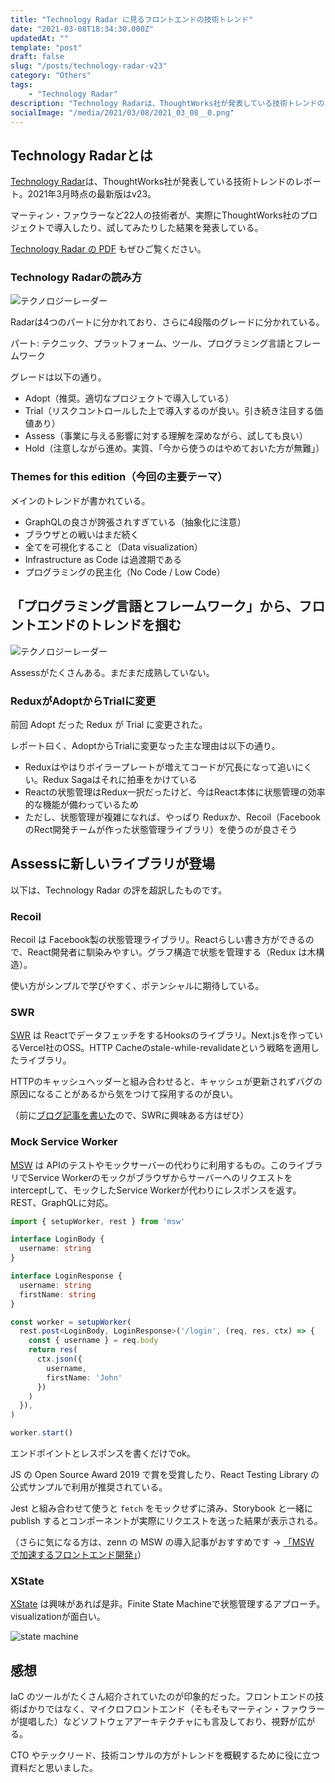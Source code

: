 ```yaml
---
title: "Technology Radar に見るフロントエンドの技術トレンド"
date: "2021-03-08T18:34:30.000Z"
updatedAt: ""
template: "post"
draft: false
slug: "/posts/technology-radar-v23"
category: "Others"
tags:
    - "Technology Radar"
description: "Technology Radarは、ThoughtWorks社が発表している技術トレンドのレポート。2021年3月時点の最新版はv23。"
socialImage: "/media/2021/03/08/2021_03_08__0.png"
---
```


## Technology Radarとは
[Technology Radar](https://www.thoughtworks.com/radar)は、ThoughtWorks社が発表している技術トレンドのレポート。2021年3月時点の最新版はv23。

マーティン・ファウラーなど22人の技術者が、実際にThoughtWorks社のプロジェクトで導入したり、試してみたりした結果を発表している。

[Technology Radar の PDF](https://assets.thoughtworks.com/assets/technology-radar-vol-23-en.pdf) もぜひご覧ください。

### Technology Radarの読み方
![テクノロジーレーダー](/media/2021/03/08/2021_03_08__1.png)

Radarは4つのパートに分かれており、さらに4段階のグレードに分かれている。

パート: テクニック、プラットフォーム、ツール、プログラミング言語とフレームワーク

グレードは以下の通り。

- Adopt（推奨。適切なプロジェクトで導入している）
- Trial（リスクコントロールした上で導入するのが良い。引き続き注目する価値あり）
- Assess（事業に与える影響に対する理解を深めながら、試しても良い）
- Hold（注意しながら進め。実質、「今から使うのはやめておいた方が無難」）

###  Themes for this edition（今回の主要テーマ）
メインのトレンドが書かれている。

- GraphQLの良さが誇張されすぎている（抽象化に注意）
- ブラウザとの戦いはまだ続く
- 全てを可視化すること（Data visualization）
- Infrastructure as Code は過渡期である
- プログラミングの民主化（No Code / Low Code）

## 「プログラミング言語とフレームワーク」から、フロントエンドのトレンドを掴む
![テクノロジーレーダー](/media/2021/03/08/2021_03_08__2.png)

Assessがたくさんある。まだまだ成熟していない。

### ReduxがAdoptからTrialに変更
前回 Adopt だった Redux が Trial に変更された。

レポート曰く、AdoptからTrialに変更なった主な理由は以下の通り。

- Reduxはやはりボイラープレートが増えてコードが冗長になって追いにくい。Redux Sagaはそれに拍車をかけている
- Reactの状態管理はRedux一択だったけど、今はReact本体に状態管理の効率的な機能が備わっているため
- ただし、状態管理が複雑になれば、やっぱり Reduxか、Recoil（FacebookのRect開発チームが作った状態管理ライブラリ）を使うのが良さそう

## Assessに新しいライブラリが登場
以下は、Technology Radar の評を超訳したものです。

### Recoil
Recoil は Facebook製の状態管理ライブラリ。Reactらしい書き方ができるので、React開発者に馴染みやすい。グラフ構造で状態を管理する（Redux は木構造）。

使い方がシンプルで学びやすく、ポテンシャルに期待している。

### SWR
[SWR](https://github.com/vercel/swr) は ReactでデータフェッチをするHooksのライブラリ。Next.jsを作っているVercel社のOSS。HTTP Cacheのstale-while-revalidateという戦略を適用したライブラリ。

HTTPのキャッシュヘッダーと組み合わせると、キャッシュが更新されずバグの原因になることがあるから気をつけて採用するのが良い。

（前に[ブログ記事を書いた](https://panda-program.com/posts/useswr)ので、SWRに興味ある方はぜひ）

### Mock Service Worker
[MSW](https://mswjs.io/) は APIのテストやモックサーバーの代わりに利用するもの。このライブラリでService Workerのモックがブラウザからサーバーへのリクエストをinterceptして、モックしたService Workerが代わりにレスポンスを返す。REST、GraphQLに対応。

```ts
import { setupWorker, rest } from 'msw'

interface LoginBody {
  username: string
}

interface LoginResponse {
  username: string
  firstName: string
}

const worker = setupWorker(
  rest.post<LoginBody, LoginResponse>('/login', (req, res, ctx) => {
    const { username } = req.body
    return res(
      ctx.json({
        username,
        firstName: 'John'
      })
    )
  }),
)

worker.start()
```

エンドポイントとレスポンスを書くだけでok。

JS の Open Source Award 2019 で賞を受賞したり、React Testing Library の公式サンプルで利用が推奨されている。

Jest と組み合わせて使うと `fetch` をモックせずに済み、Storybook と一緒に publish するとコンポーネントが実際にリクエストを送った結果が表示される。

（さらに気になる方は、zenn の MSW の導入記事がおすすめです → [「MSW で加速するフロントエンド開発」](https://zenn.dev/takepepe/articles/msw-driven-development)）

### XState
[XState](https://xstate.js.org/viz/) は興味があれば是非。Finite State Machineで状態管理するアプローチ。visualizationが面白い。

![state machine](/media/2021/03/08/2021_03_08__3.png)

## 感想
IaC のツールがたくさん紹介されていたのが印象的だった。フロントエンドの技術ばかりではなく、マイクロフロントエンド（そもそもマーティン・ファウラーが提唱した）などソフトウェアアーキテクチャにも言及しており、視野が広がる。

CTO やテックリード、技術コンサルの方がトレンドを概観するために役に立つ資料だと思いました。
